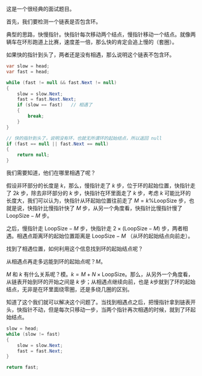 这是一个很经典的面试题目。

首先，我们要检测一个链表是否包含环。

典型的思路，快慢指针。快指针每次移动两个结点，慢指针移动一个结点。就像两辆车在环形跑道上比赛，速度差一倍，那么快的肯定会追上慢的（套圈）。

如果快的指针到头了，两者还是没有相遇，那么说明这个链表不包含环。
``` csharp
var slow = head;
var fast = head;

while (fast != null && fast.Next != null)
{
    slow = slow.Next;
    fast = fast.Next.Next;
    if (slow == fast)   // 相遇了
    {
        break;
    }
}

// 快的指针到头了，说明没有环，也就无所谓环的起始结点，所以返回 null
if (fast == null || fast.Next == null)
{
    return null;
}
```

我们需要知道，他们在哪里相遇了呢？

假设非环部分的长度是 $k$，那么，慢指针走了 $k$ 步，位于环的起始位置，快指针走了 $2k$ 步，除去非环部分的 $k$ 步，快指针在环里面走了 $k$ 步，考虑 $k$ 可能比环的长度大，我们可以认为，快指针从环起始位置往前走了 $M = k \% \text{LoopSize}$ 步，也就是说，快指针比慢指针快了 $M$ 步，从另一个角度看，快指针比慢指针慢了 $\text{LoopSize} - M$ 步。

之后，慢指针走 $\text{LoopSize} - M$ 步，快指针走 $2 \times (\text{LoopSize} - M)$ 步，两者相遇。相遇点距离环的起始位置距离是 $\text{LoopSize} - M$ （从环的起始结点向前走）。

找到了相遇位置，如何利用这个信息找到环的起始结点呢？

从相遇点再走多远能到环的起始点呢？$M$。

$M$ 和 $k$ 有什么关系呢？模。$k= M + N \times \text{LoopSize}$。那么，从另外一个角度看，从链表开始到环的开始之间是 $k$ 步；从相遇点继续向前，也是 $k$步就到了环的起始结点，无非是在环里面绕零圈，还是多绕几圈的区别。

知道了这个我们就可以解决这个问题了。当找到相遇点之后，把慢指针拿到链表开头，快指针不动，但是每次只移动一步，当两个指针再次相遇的时候，就到了环起始结点。
``` csharp
slow = head;
while (slow != fast)
{
    slow = slow.Next;
    fast = fast.Next;
}

return fast;
```
